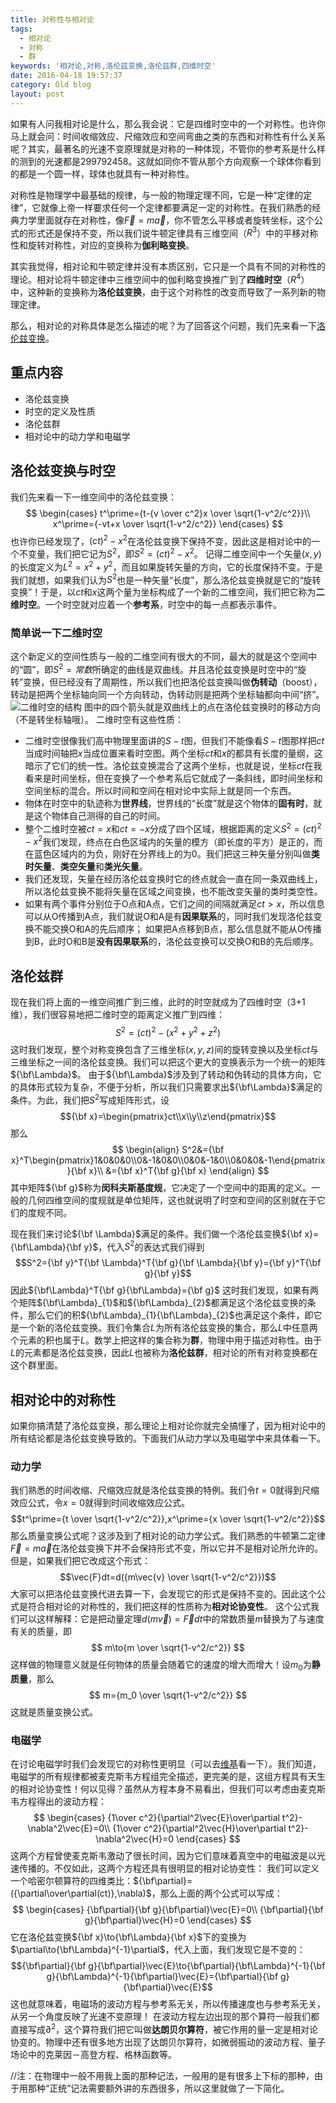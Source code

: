 ```yaml
---
title: 对称性与相对论
tags:
  - 相对论
  - 对称
  - 群
keywords: '相对论,对称,洛伦兹变换,洛伦兹群,四维时空'
date: 2016-04-18 19:57:37
category: Old blog
layout: post
---
```


如果有人问我相对论是什么，那么我会说：它是四维时空中的一个对称性。也许你马上就会问：时间收缩效应、尺缩效应和空间弯曲之类的东西和对称性有什么关系呢？其实，最著名的光速不变原理就是对称的一种体现，不管你的参考系是什么样的测到的光速都是299792458。这就如同你不管从那个方向观察一个球体你看到的都是一个圆一样，球体也就具有一种对称性。

对称性是物理学中最基础的规律，与一般的物理定理不同，它是一种“定律的定律”，它就像上帝一样要求任何一个定律都要满足一定的对称性。在我们熟悉的经典力学里面就存在对称性，像$\vec{F}=m\vec{a}$，你不管怎么平移或者旋转坐标，这个公式的形式还是保持不变，所以我们说牛顿定律具有三维空间（$R^3$）中的平移对称性和旋转对称性，对应的变换称为**伽利略变换**。

其实我觉得，相对论和牛顿定律并没有本质区别，它只是一个具有不同的对称性的理论。相对论将牛顿定律中三维空间中的伽利略变换推广到了**四维时空**（$R^4$）中，这种新的变换称为**洛伦兹变换**，由于这个对称性的改变而导致了一系列新的物理定律。

那么，相对论的对称具体是怎么描述的呢？为了回答这个问题，我们先来看一下[洛伦兹变换](http://www.bing.com/knows/search?q=%E6%B4%9B%E4%BC%A6%E5%85%B9%E5%8F%98%E6%8D%A2&mkt=zh-cn&FORM=BKACAI)。
## 重点内容
* 洛伦兹变换
* 时空的定义及性质
* 洛伦兹群
* 相对论中的动力学和电磁学

<!-- more -->
## 洛伦兹变换与时空
我们先来看一下一维空间中的洛伦兹变换：
$$
\begin{cases}
t^\prime={t-{v \over c^2}x \over \sqrt{1-v^2/c^2}}\\
x^\prime={-vt+x \over \sqrt{1-v^2/c^2}}
\end{cases}
$$
也许你已经发现了，$(ct)^2-x^2$在洛伦兹变换下保持不变，因此这是相对论中的一个不变量，我们把它记为$S^2$，即$S^2=(ct)^2-x^2$。
记得二维空间中一个矢量$(x,y)$的长度定义为$L^2=x^2+y^2$，而且如果旋转矢量的方向，它的长度保持不变。于是我们就想，如果我们认为$S^2$也是一种矢量“长度”，那么洛伦兹变换就是它的“旋转变换”！于是，以$ct$和$x$这两个量为坐标构成了一个新的二维空间，我们把它称为**二维时空**。一个时空就对应着一个**参考系**，时空中的每一点都表示事件。
### 简单说一下二维时空
这个新定义的空间性质与一般的二维空间有很大的不同，最大的就是这个空间中的“圆”，即$S^2=常数$所确定的曲线是双曲线。并且洛伦兹变换是时空中的“旋转”变换，但已经没有了周期性，所以我们也把洛伦兹变换叫做**伪转动**（boost），转动是把两个坐标轴向同一个方向转动，伪转动则是把两个坐标轴都向中间“挤”。
![二维时空的结构](/asset/2016/img/lor.png)
图中的四个箭头就是双曲线上的点在洛伦兹变换时的移动方向（不是转坐标轴哦）。
二维时空有这些性质：
* 二维时空很像我们高中物理里面讲的$S-t$图，但我们不能像看$S-t$图那样把$ct$当成时间轴把$x$当成位置来看时空图。两个坐标$ct$和$x$的都具有长度的量纲，这暗示了它们的统一性。洛伦兹变换混合了这两个坐标，也就是说，坐标$ct$在我看来是时间坐标，但在变换了一个参考系后它就成了一条斜线，即时间坐标和空间坐标的混合。所以时间和空间在相对论中实际上就是同一个东西。
* 物体在时空中的轨迹称为**世界线**，世界线的“长度”就是这个物体的**固有时**，就是这个物体自己测得的自己的时间。
* 整个二维时空被$ct=x$和$ct=-x$分成了四个区域，根据距离的定义$S^2=(ct)^2-x^2$我们发现，终点在白色区域内的矢量的模方（即长度的平方）是正的，而在蓝色区域内的为负，刚好在分界线上的为0。我们把这三种矢量分别叫做**类时矢量**、**类空矢量**和**类光矢量**。
* 我们还发现，矢量在经历洛伦兹变换时它的终点就会一直在同一条双曲线上，所以洛伦兹变换不能将矢量在区域之间变换，也不能改变矢量的类时类空性。
* 如果有两个事件分别位于O点和A点，它们之间的间隔就满足$ct>x$，所以信息可以从O传播到A点，我们就说O和A是有**因果联系**的，同时我们发现洛伦兹变换不能交换O和A的先后顺序；
如果把A点移到B点，那么信息就不能从O传播到B，此时O和B是**没有因果联系**的，洛伦兹变换可以交换O和B的先后顺序。

## 洛伦兹群
现在我们将上面的一维空间推广到三维，此时的时空就成为了四维时空（3+1维），我们很容易地把二维时空的距离定义推广到四维：
$$S^2=(ct)^2-(x^2+y^2+z^2)$$
这时我们发现，整个对称变换包含了三维坐标$(x,y,z)$间的旋转变换以及坐标$ct$与三维坐标之一间的洛伦兹变换。我们可以把这个更大的变换表示为一个统一的矩阵${\bf\Lambda}$。
由于${\bf\Lambda}$涉及到了转动和伪转动的具体方向，它的具体形式较为复杂，不便于分析，所以我们只需要求出${\bf\Lambda}$满足的条件。为此，我们把$S^2$写成矩阵形式，设
$${\bf x}=\begin{pmatrix}ct\\x\\y\\z\end{pmatrix}$$
那么
$$
\begin{align}
S^2&={\bf x}^T\begin{pmatrix}1&0&0&0\\0&-1&0&0\\0&0&-1&0\\0&0&0&-1\end{pmatrix}{\bf x}\\
&={\bf x}^T{\bf g}{\bf x}
\end{align}
$$
其中矩阵${\bf g}$称为**闵科夫斯基度规**，它决定了一个空间中的距离的定义。一般的几何四维空间的度规就是单位矩阵，这也就说明了时空和空间的区别就在于它们的度规不同。

现在我们来讨论${\bf \Lambda}$满足的条件。我们做一个洛伦兹变换${\bf x}={\bf\Lambda}{\bf y}$，代入$S^2$的表达式我们得到
$$S^2={\bf y}^T{\bf \Lambda}^T{\bf g}{\bf \Lambda}{\bf y}={\bf y}^T{\bf g}{\bf y}$$
因此${\bf\Lambda}^T{\bf g}{\bf\Lambda}={\bf g}$
这时我们发现，如果有两个矩阵${\bf\Lambda}_{1}$和${\bf\Lambda}_{2}$都满足这个洛伦兹变换的条件，那么它们的积${\bf\Lambda}_{1}{\bf\Lambda}_{2}$也满足这个条件，即它是一个新的洛伦兹变换。我们令集合$L$为所有洛伦兹变换的集合，那么$L$中任意两个元素的积也属于$L$。数学上把这样的集合称为**群**，物理中用于描述对称性。由于$L$的元素都是洛伦兹变换，因此$L$也被称为**洛伦兹群**，相对论的所有对称变换都在这个群里面。
## 相对论中的对称性
如果你搞清楚了洛伦兹变换，那么理论上相对论你就完全搞懂了，因为相对论中的所有结论都是洛伦兹变换导致的。下面我们从动力学以及电磁学中来具体看一下。
### 动力学
我们熟悉的时间收缩、尺缩效应就是洛伦兹变换的特例。我们令$t=0$就得到尺缩效应公式，令$x=0$就得到时间收缩效应公式。
$$t^\prime={t \over \sqrt{1-v^2/c^2}},x^\prime={x \over \sqrt{1-v^2/c^2}}$$
那么质量变换公式呢？这涉及到了相对论的动力学公式。我们熟悉的牛顿第二定律$\vec{F}=m\vec{a}$在洛伦兹变换下并不会保持形式不变，所以它并不是相对论所允许的。但是，如果我们把它改成这个形式：
$$\vec{F}dt=d({m\vec{v} \over \sqrt{1-v^2/c^2}})$$
大家可以把洛伦兹变换代进去算一下，会发现它的形式是保持不变的。因此这个公式是符合相对论的对称性的，我们把这样的性质称为**相对论协变性**。
这个公式我们可以这样解释：它是把动量定理$d(m\vec{v})=\vec{F}dt$中的常数质量$m$替换为了与速度有关的质量，即
$$
m\to{m \over \sqrt{1-v^2/c^2}}
$$
这样做的物理意义就是任何物体的质量会随着它的速度的增大而增大！设$m_0$为**静质量**，那么
$$
m={m_0 \over \sqrt{1-v^2/c^2}}
$$
这就是质量变换公式。
### 电磁学
在讨论电磁学时我们会发现它的对称性更明显（可以去[维基](https://en.wikipedia.org/wiki/Magnetic_potential)看一下）。我们知道，电磁学的所有规律都被麦克斯韦方程组完全描述，更完美的是，这组方程具有天生的相对论协变性！何以见得？虽然从方程本身不易看出，但我们可以考虑由麦克斯韦方程得出的波动方程：
$$
\begin{cases}
{1\over c^2}{\partial^2\vec{E}\over\partial t^2}-\nabla^2\vec{E}=0\\
{1\over c^2}{\partial^2\vec{H}\over\partial t^2}-\nabla^2\vec{H}=0
\end{cases}
$$
这两个方程曾使麦克斯韦激动了很长时间，因为它们意味着真空中的电磁波是以光速传播的。不仅如此，这两个方程还具有很明显的相对论协变性：
我们可以定义一个哈密尔顿算符的四维类比：${\bf\partial}=({\partial\over\partial(ct)},\nabla)$，那么上面的两个公式可以写成：
$$
\begin{cases}
{\bf\partial}{\bf g}{\bf\partial}\vec{E}=0\\
{\bf\partial}{\bf g}{\bf\partial}\vec{H}=0
\end{cases}
$$
它在洛伦兹变换${\bf x}\to{\bf\Lambda}{\bf x}$下的变换为$\partial\to{\bf\Lambda}^{-1}\partial$，代入上面，我们发现它是不变的：
$${\bf\partial}{\bf g}{\bf\partial}\vec{E}\to{\bf\partial}{\bf\Lambda}^{-1}{\bf g}{\bf\Lambda}^{-1}{\bf\partial}\vec{E}={\bf\partial}{\bf g}{\bf\partial}\vec{E}$$
这也就意味着，电磁场的波动方程与参考系无关，所以传播速度也与参考系无关，从另一个角度反映了光速不变原理！
在波动方程左边出现的那个算符一般我们都直接写成$\partial^2$，这个算符我们把它叫做**达朗贝尔算符**，被它作用的量一定是相对论协变的。物理中还有很多地方出现了达朗贝尔算符，如微弱振动的波动方程、量子场论中的克莱因－高登方程、格林函数等。

//注：在物理中一般不用我上面的那种记法，一般用的是有很多上下标的那种，由于用那种“正统”记法需要额外讲的东西很多，所以这里就做了一下简化。

